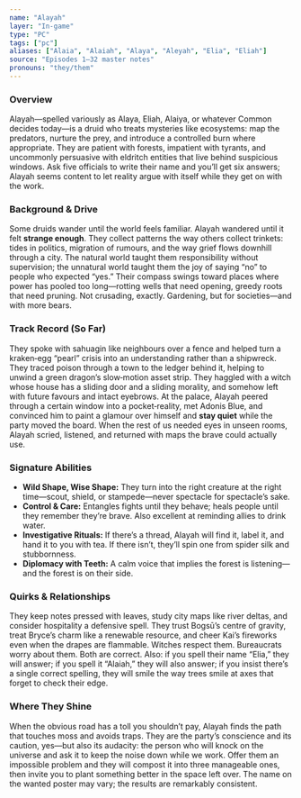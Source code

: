 ```yaml
---
name: "Alayah"
layer: "In-game"
type: "PC"
tags: ["pc"]
aliases: ["Alaia", "Alaiah", "Alaya", "Aleyah", "Elia", "Eliah"]
source: "Episodes 1–32 master notes"
pronouns: "they/them"
---
```

### Overview
Alayah—spelled variously as Alaya, Eliah, Alaiya, or whatever Common decides today—is a druid who treats mysteries like ecosystems: map the predators, nurture the prey, and introduce a controlled burn where appropriate. They are patient with forests, impatient with tyrants, and uncommonly persuasive with eldritch entities that live behind suspicious windows. Ask five officials to write their name and you’ll get six answers; Alayah seems content to let reality argue with itself while they get on with the work.

### Background & Drive
Some druids wander until the world feels familiar. Alayah wandered until it felt **strange enough**. They collect patterns the way others collect trinkets: tides in politics, migration of rumours, and the way grief flows downhill through a city. The natural world taught them responsibility without supervision; the unnatural world taught them the joy of saying “no” to people who expected “yes.” Their compass swings toward places where power has pooled too long—rotting wells that need opening, greedy roots that need pruning. Not crusading, exactly. Gardening, but for societies—and with more bears.

### Track Record (So Far)
They spoke with sahuagin like neighbours over a fence and helped turn a kraken‑egg “pearl” crisis into an understanding rather than a shipwreck. They traced poison through a town to the ledger behind it, helping to unwind a green dragon’s slow‑motion asset strip. They haggled with a witch whose house has a sliding door and a sliding morality, and somehow left with future favours and intact eyebrows. At the palace, Alayah peered through a certain window into a pocket‑reality, met Adonis Blue, and convinced him to paint a glamour over himself and **stay quiet** while the party moved the board. When the rest of us needed eyes in unseen rooms, Alayah scried, listened, and returned with maps the brave could actually use.

### Signature Abilities
- **Wild Shape, Wise Shape:** They turn into the right creature at the right time—scout, shield, or stampede—never spectacle for spectacle’s sake.
- **Control & Care:** Entangles fights until they behave; heals people until they remember they’re brave. Also excellent at reminding allies to drink water.
- **Investigative Rituals:** If there’s a thread, Alayah will find it, label it, and hand it to you with tea. If there isn’t, they’ll spin one from spider silk and stubbornness.
- **Diplomacy with Teeth:** A calm voice that implies the forest is listening—and the forest is on their side.

### Quirks & Relationships
They keep notes pressed with leaves, study city maps like river deltas, and consider hospitality a defensive spell. They trust Bogsū’s centre of gravity, treat Bryce’s charm like a renewable resource, and cheer Kai’s fireworks even when the drapes are flammable. Witches respect them. Bureaucrats worry about them. Both are correct. Also: if you spell their name “Elia,” they will answer; if you spell it “Alaiah,” they will also answer; if you insist there’s a single correct spelling, they will smile the way trees smile at axes that forget to check their edge.

### Where They Shine
When the obvious road has a toll you shouldn’t pay, Alayah finds the path that touches moss and avoids traps. They are the party’s conscience and its caution, yes—but also its audacity: the person who will knock on the universe and ask it to keep the noise down while we work. Offer them an impossible problem and they will compost it into three manageable ones, then invite you to plant something better in the space left over. The name on the wanted poster may vary; the results are remarkably consistent.
